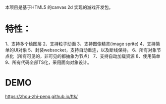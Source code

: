 本项目是基于HTML5 的canvas 2d 实现的游戏开发包。
# 特性：
1、支持多个绘图层
2、支持粒子动画
3、支持图像精灵(image sprite)
4、支持简单的UI对象
5、封装websocket，支持自动重连，以及断线保持。
6、所有对象节点化（所有可见的，非可见的都抽象为节点）
7、支持自动加载资源
8、使用简单
9、所有代码全部TS化，采用面向对象设计。

# DEMO
https://zhou-zhi-peng.github.io/ftk/